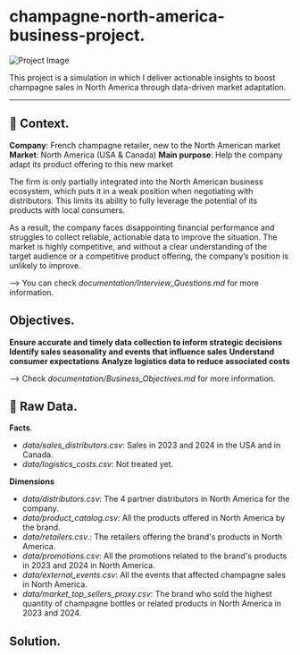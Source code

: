 # champagne-north-america-business-project. 

![Project Image](https://img-3.journaldesfemmes.fr/3B37Y-OvZSFN2LzQvhmANAakuMk=/1500x/smart/b127cd46868e4e0bac10211eaba038cc/ccmcms-jdf/27988869.jpg)

This project is a simulation in which I deliver actionable insights to boost champagne sales in North America through data-driven market adaptation.

---

## 🍾 Context. 

**Company**: French champagne retailer, new to the North American market
**Market**: North America (USA & Canada)
**Main purpose**: Help the company adapt its product offering to this new market

The firm is only partially integrated into the North American business ecosystem, which puts it in a weak position when negotiating with distributors. This limits its ability to fully leverage the potential of its products with local consumers.

As a result, the company faces disappointing financial performance and struggles to collect reliable, actionable data to improve the situation. The market is highly competitive, and without a clear understanding of the target audience or a competitive product offering, the company’s position is unlikely to improve.

--> You can check *documentation/Interview_Questions.md* for more information.

## Objectives. 

**Ensure accurate and timely data collection to inform strategic decisions**
**Identify sales seasonality and events that influence sales**
**Understand consumer expectations**
**Analyze logistics data to reduce associated costs**

--> Check *documentation/Business_Objectives.md* for more information.

## 💽 Raw Data. 

**Facts**. 
- *data/sales_distributors.csv*: Sales in 2023 and 2024 in the USA and in Canada.
- *data/logistics_costs.csv*: Not treated yet.

**Dimensions**
- *data/distributors.csv*: The 4 partner distributors in North America for the company.
- *data/product_catalog.csv*: All the products offered in North America by the brand.
- *data/retailers.csv*.: The retailers offering the brand's products in North America.
- *data/promotions.csv*: All the promotions related to the brand's products in 2023 and 2024 in North America.
- *data/external_events.csv*: All the events that affected champagne sales in North America.
- *data/market_top_sellers_proxy.csv*: The brand who sold the highest quantity of champagne bottles or related products in North America in 2023 and 2024.

## Solution. 
